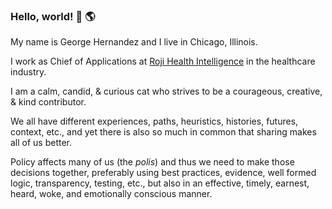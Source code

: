 ### Hello, world! 👋 🌎

My name is George Hernandez and I live in Chicago, Illinois.

I work as Chief of Applications at [Roji Health Intelligence](https://rojihealthintelligence.com) in the healthcare industry.

I am a calm, candid, & curious cat who strives to be a courageous, creative, & kind contributor.

We all have different experiences, paths, heuristics, histories, futures, context, etc., and yet there is also so much in common that sharing makes all of us better.

Policy affects many of us (the *polis*) and thus we need to make those decisions together, preferably using best practices, evidence, well formed logic, transparency, testing, etc., but also in an effective, timely, earnest, heard, woke, and emotionally conscious manner.

<!--
**GeorgeHernandez/GeorgeHernandez** is a ✨ _special_ ✨ repository because its `README.md` (this file) appears on your GitHub profile.

Here are some ideas to get you started:

- 🔭 I’m currently working on ...
- 🌱 I’m currently learning ...
- 👯 I’m looking to collaborate on ...
- 🤔 I’m looking for help with ...
- 💬 Ask me about ...
- 📫 How to reach me: ...
- 😄 Pronouns: ...
- ⚡ Fun fact: ...
-->

